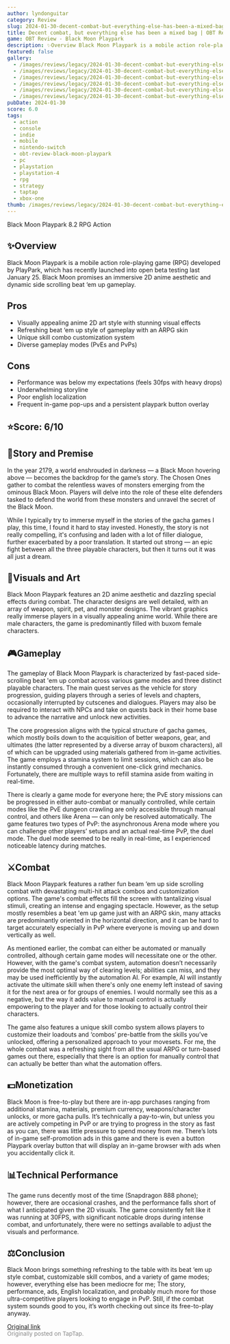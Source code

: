 ```yaml
---
author: lyndonguitar
category: Review
slug: 2024-01-30-decent-combat-but-everything-else-has-been-a-mixed-bag-obt-review-black-moon-playpark
title: Decent combat, but everything else has been a mixed bag | OBT Review - Black Moon Playpark
game: OBT Review - Black Moon Playpark
description: ✨Overview Black Moon Playpark is a mobile action role-playing game (RPG) developed by PlayPark, which has recently launched into open beta testing last January 25. Black Moon promises an immersive 2D anime aesthetic and dynamic side scrolling beat ‘em up gameplay.
featured: false
gallery:
  - /images/reviews/legacy/2024-01-30-decent-combat-but-everything-else-has-been-a-mixed-bag--obt-review---black-moon-playpark-0.avif
  - /images/reviews/legacy/2024-01-30-decent-combat-but-everything-else-has-been-a-mixed-bag--obt-review---black-moon-playpark-1.avif
  - /images/reviews/legacy/2024-01-30-decent-combat-but-everything-else-has-been-a-mixed-bag--obt-review---black-moon-playpark-2.avif
  - /images/reviews/legacy/2024-01-30-decent-combat-but-everything-else-has-been-a-mixed-bag--obt-review---black-moon-playpark-3.avif
  - /images/reviews/legacy/2024-01-30-decent-combat-but-everything-else-has-been-a-mixed-bag--obt-review---black-moon-playpark-4.avif
  - /images/reviews/legacy/2024-01-30-decent-combat-but-everything-else-has-been-a-mixed-bag--obt-review---black-moon-playpark-5.avif
pubDate: 2024-01-30
score: 6.0
tags:
  - action
  - console
  - indie
  - mobile
  - nintendo-switch
  - obt-review-black-moon-playpark
  - pc
  - playstation
  - playstation-4
  - rpg
  - strategy
  - taptap
  - xbox-one
thumb: /images/reviews/legacy/2024-01-30-decent-combat-but-everything-else-has-been-a-mixed-bag--obt-review---black-moon-playpark-0.avif
---
```


Black Moon Playpark
8.2
RPG
Action


## ✨Overview
Black Moon Playpark is a mobile action role-playing game (RPG) developed by PlayPark, which has recently launched into open beta testing last January 25. Black Moon promises an immersive 2D anime aesthetic and dynamic side scrolling beat ‘em up gameplay.




## Pros
- Visually appealing anime 2D art style with stunning visual effects
- Refreshing beat ‘em up style of gameplay with an ARPG skin
- Unique skill combo customization system
- Diverse gameplay modes (PvEs and PvPs)
## Cons
- Performance was below my expectations (feels 30fps with heavy drops)
- Underwhelming storyline
- Poor english localization
- Frequent in-game pop-ups and a persistent playpark button overlay



## ⭐️Score: 6/10


## 📖Story and Premise
In the year 2179, a world enshrouded in darkness — a Black Moon hovering above — becomes the backdrop for the game’s story. The Chosen Ones gather to combat the relentless waves of monsters emerging from the ominous Black Moon. Players will delve into the role of these elite defenders tasked to defend the world from these monsters and unravel the secret of the Black Moon.

While I typically try to immerse myself in the stories of the gacha games I play, this time, I found it hard to stay invested. Honestly, the story is not really compelling, it's confusing and laden with a lot of filler dialogue, further exacerbated by a poor translation. It started out strong — an epic fight between all the three playable characters, but then it turns out it was all just a dream.


## 🎨Visuals and Art
Black Moon Playpark features an 2D anime aesthetic and dazzling special effects during combat. The character designs are well detailed, with an array of weapon, spirit, pet, and monster designs. The vibrant graphics really immerse players in a visually appealing anime world. While there are male characters, the game is predominantly filled with buxom female characters.


## 🎮Gameplay
The gameplay of Black Moon Playpark is characterized by fast-paced side-scrolling beat 'em up combat across various game modes and three distinct playable characters. The main quest serves as the vehicle for story progression, guiding players through a series of levels and chapters, occasionally interrupted by cutscenes and dialogues. Players may also be required to interact with NPCs and take on quests back in their home base to advance the narrative and unlock new activities.

The core progression aligns with the typical structure of gacha games, which mostly boils down to the acquisition of better weapons, gear, and ultimates (the latter represented by a diverse array of buxom characters), all of which can be upgraded using materials gathered from in-game activities. The game employs a stamina system to limit sessions, which can also be instantly consumed through a convenient one-click grind mechanics. Fortunately, there are multiple ways to refill stamina aside from waiting in real-time.

There is clearly a game mode for everyone here; the PvE story missions can be progressed in either auto-combat or manually controlled, while certain modes like the PvE dungeon crawling are only accessible through manual control, and others like Arena — can only be resolved automatically. The game features two types of PvP: the asynchronous Arena mode where you can challenge other players’ setups and an actual real-time PvP, the duel mode. The duel mode seemed to be really in real-time, as I experienced noticeable latency during matches.


## ⚔️Combat
Black Moon Playpark features a rather fun beam ‘em up side scrolling combat with devastating multi-hit attack combos and customization options. The game's combat effects fill the screen with tantalizing visual stimuli, creating an intense and engaging spectacle. However, as the setup mostly resembles a beat 'em up game just with an ARPG skin, many attacks are predominantly oriented in the horizontal direction, and it can be hard to target accurately especially in PvP where everyone is moving up and down vertically as well.

As mentioned earlier, the combat can either be automated or manually controlled, although certain game modes will necessitate one or the other. However, with the game's combat system, automation doesn’t necessarily provide the most optimal way of clearing levels; abilities can miss, and they may be used inefficiently by the automation AI. For example, AI will instantly activate the ultimate skill when there's only one enemy left instead of saving it for the next area or for groups of enemies. I would normally see this as a negative, but the way it adds value to manual control is actually empowering to the player and for those looking to actually control their characters.

The game also features a unique skill combo system allows players to customize their loadouts and ‘combos’ pre-battle from the skills you’ve unlocked, offering a personalized approach to your movesets. For me, the whole combat was a refreshing sight from all the usual ARPG or turn-based games out there, especially that there is an option for manually control that can actually be better than what the automation offers.


## 💵Monetization
Black Moon is free-to-play but there are in-app purchases ranging from additional stamina, materials, premium currency, weapons/character unlocks, or more gacha pulls. It’s technically a pay-to-win, but unless you are actively competing in PvP or are trying to progress in the story as fast as you can, there was little pressure to spend money from me. There’s lots of in-game self-promotion ads in this game and there is even a button Playpark overlay button that will display an in-game browser with ads when you accidentally click it.


## 📊Technical Performance
The game runs decently most of the time (Snapdragon 888 phone); however, there are occasional crashes, and the performance falls short of what I anticipated given the 2D visuals. The game consistently felt like it was running at 30FPS, with significant noticable drops during intense combat, and unfortunately, there were no settings available to adjust the visuals and performance.


## ⚖️Conclusion
Black Moon brings something refreshing to the table with its beat ‘em up style combat, customizable skill combos, and a variety of game modes; however, everything else has been mediocre for me; The story, performance, ads, English localization, and probably much more for those ultra-competitive players looking to engage in PvP. Still, if the combat system sounds good to you, it’s worth checking out since its free-to-play anyway.

[Original link](https://www.taptap.io/post/6927729)<br><span style="font-size: 0.95em; color: #888;">Originally posted on TapTap.</span>